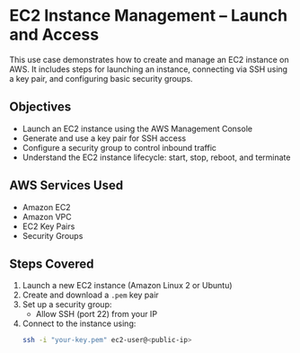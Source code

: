 # EC2 Instance Management – Launch and Access

This use case demonstrates how to create and manage an EC2 instance on AWS. It includes steps for launching an instance, connecting via SSH using a key pair, and configuring basic security groups.

## Objectives

- Launch an EC2 instance using the AWS Management Console
- Generate and use a key pair for SSH access
- Configure a security group to control inbound traffic
- Understand the EC2 instance lifecycle: start, stop, reboot, and terminate

## AWS Services Used

- Amazon EC2
- Amazon VPC
- EC2 Key Pairs
- Security Groups

## Steps Covered

1. Launch a new EC2 instance (Amazon Linux 2 or Ubuntu)
2. Create and download a `.pem` key pair
3. Set up a security group:
   - Allow SSH (port 22) from your IP
4. Connect to the instance using:
   ```bash
   ssh -i "your-key.pem" ec2-user@<public-ip>
